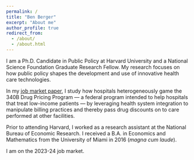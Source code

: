 ```yaml
---
permalink: /
title: "Ben Berger"
excerpt: "About me"
author_profile: true
redirect_from:
  - /about/
  - /about.html
---
```


I am a Ph.D. Candidate in Public Policy at Harvard University and a National Science Foundation Graduate Research Fellow. My research focuses on how public policy shapes the development and use of innovative health care technologies. 

In my [job market paper](https://ben-berger.com/papers/bberger_jmp.pdf), I study how hospitals heterogeneously game the 340B Drug Pricing Program — a federal program intended to help hospitals that treat low-income patients — by leveraging health system integration to manipulate billing practices and thereby pass drug discounts on to care performed at other facilities.

Prior to attending Harvard, I worked as a research assistant at the National Bureau of Economic Research. I received a B.A. in Economics and Mathematics from the University of Miami in 2016 (_magna cum laude_).

I am on the 2023-24 job market.